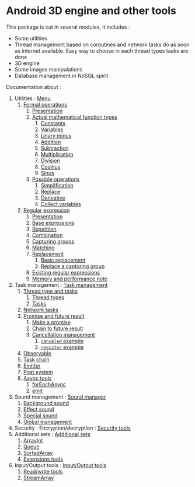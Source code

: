 # Android 3D engine and other tools

This package is cut in several modules, it includes :
* Some utilities
* Thread management based on coroutines and network tasks do as soon as internet available.
  Easy way to choose in each thread types tasks are done
* 3D engine
* Some images manipulations
* Database management in NoSQL spirit

Documentation about :
1. Utilities : [Menu](utilities/src/doc/Menu.md)
    1. [Formal operations](utilities/src/doc/formal/Formal.md)
        1. [Presentation](utilities/src/doc/formal/Formal.md#presentation)
        2. [Actual mathematical function types](utilities/src/doc/formal/Formal.md#actual-mathematical-function-types)
           1. [Constants](utilities/src/doc/formal/Formal.md#constants)
           2. [Variables](utilities/src/doc/formal/Formal.md#variables)
           3. [Unary minus](utilities/src/doc/formal/Formal.md#unary-minus)
           4. [Addition](utilities/src/doc/formal/Formal.md#addition)
           5. [Subtraction](utilities/src/doc/formal/Formal.md#subtraction)
           6. [Multiplication](utilities/src/doc/formal/Formal.md#multiplication)
           7. [Division](utilities/src/doc/formal/Formal.md#division)
           8. [Cosinus](utilities/src/doc/formal/Formal.md#cosinus)
           9. [Sinus](utilities/src/doc/formal/Formal.md#sinus)
        3. [Possible operations](utilities/src/doc/formal/Formal.md#possible-operations)
           1. [Simplification](utilities/src/doc/formal/Formal.md#simplification)
           2. [Replace](utilities/src/doc/formal/Formal.md#replace)
           3. [Derivative](utilities/src/doc/formal/Formal.md#derivative)
           4. [Collect variables](utilities/src/doc/formal/Formal.md#collect-variables)
    2. [Regular expression](utilities/src/doc/regex/Regex.md)
        1. [Presentation](utilities/src/doc/regex/Regex.md#presentation)
        2. [Base expressions](utilities/src/doc/regex/Regex.md#base-expressions)
        3. [Repetition](utilities/src/doc/regex/Regex.md#repetition)
        4. [Combination](utilities/src/doc/regex/Regex.md#combination)
        5. [Capturing groups](utilities/src/doc/regex/Regex.md#capturing-groups)
        6. [Matching](utilities/src/doc/regex/Regex.md#matching)
        7. [Replacement](utilities/src/doc/regex/Regex.md#replacement)
           1. [Basic replacement](utilities/src/doc/regex/Regex.md#basic-replacement)
           2. [Replace a capturing group](utilities/src/doc/regex/Regex.md#replace-a-capturing-group)
        8. [Existing regular expressions](utilities/src/doc/regex/Regex.md#existing-regular-expressions)
        9. [Memory and performance note](utilities/src/doc/regex/Regex.md#memory-and-performance-note)
2. Task management : [Task management](tasks/src/doc/Menu.md)
    1. [Thread type and tasks](tasks/src/doc/ThreadTypeAndTasks.md)
        1. [Thread types](tasks/src/doc/ThreadTypeAndTasks.md#thread-types)
        2. [Tasks](tasks/src/doc/ThreadTypeAndTasks.md#tasks)
    2. [Network tasks](tasks/src/doc/NetworkTasks.md)
    3. [Promise and future result](tasks/src/doc/PromiseAndFutureResult.md)
        1. [Make a promise](tasks/src/doc/PromiseAndFutureResult.md#make-a-promise)
        2. [Chain to future result](tasks/src/doc/PromiseAndFutureResult.md#chain-to-future-result)
        3. [Cancellation management](tasks/src/doc/PromiseAndFutureResult.md#cancellation-management)
           1. [`canceled` example](tasks/src/doc/PromiseAndFutureResult.md#canceled-example)
           2. [`register` example](tasks/src/doc/PromiseAndFutureResult.md#register-example)
    4. [Observable](tasks/src/doc/Observable.md)
    5. [Task chain](tasks/src/doc/TaskChain.md)
    6. [Emitter](tasks/src/doc/Emitter.md)
    7. [Post system](tasks/src/doc/Post.md)
    8. [Async tools](tasks/src/doc/Async.md)
        1. [forEachAsync](tasks/src/doc/Async.md#foreachasync)
        2. [emit](tasks/src/doc/Async.md#emit)
3. Sound management : [Sound manager](sound/src/doc/Sound.md)
    1. [Background sound](sound/src/doc/Sound.md#background-sound)
    2. [Effect sound](sound/src/doc/Sound.md#effect-sound)
    3. [Special sound](sound/src/doc/Sound.md#special-sound)
    4. [Global management](sound/src/doc/Sound.md#global-management)
4. Security : Encryption/decryption : [Security tools](security/src/doc/Security.md)
5. Additional sets : [Additional sets](lists/src/doc/Lists.md)
    1. [ArrayInt](lists/src/doc/Lists.md#arrayint)
    2. [Queue](lists/src/doc/Lists.md#queue)
    3. [SortedArray](lists/src/doc/Lists.md#sortedarray)
    4. [Extensions tools](lists/src/doc/Lists.md#extensions-tools)
6. Input/Output tools : [Input/Output tools](io/src/doc/IO.md)
    1. [Read/write tools](io/src/doc/IO.md#readwrite-tools)
    2. [StreamArray](io/src/doc/IO.md#streamarray)


